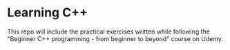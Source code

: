# Learning C++

This repo will include the practical exercises written while following the "Beginner C++ programming - from beginner to beyond" course on Udemy.
